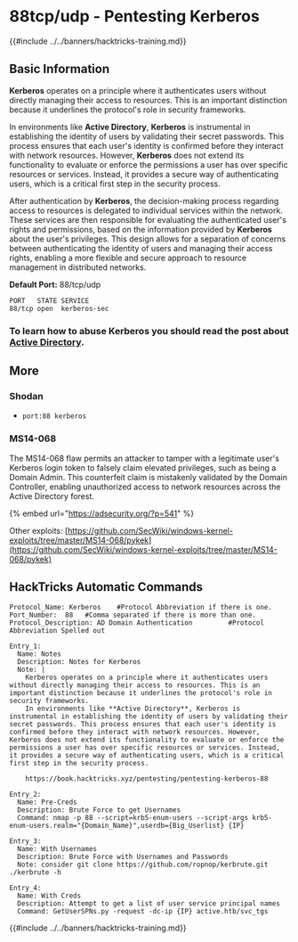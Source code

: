 # 88tcp/udp - Pentesting Kerberos

{{#include ../../banners/hacktricks-training.md}}

## Basic Information

**Kerberos** operates on a principle where it authenticates users without directly managing their access to resources. This is an important distinction because it underlines the protocol's role in security frameworks.

In environments like **Active Directory**, **Kerberos** is instrumental in establishing the identity of users by validating their secret passwords. This process ensures that each user's identity is confirmed before they interact with network resources. However, **Kerberos** does not extend its functionality to evaluate or enforce the permissions a user has over specific resources or services. Instead, it provides a secure way of authenticating users, which is a critical first step in the security process.

After authentication by **Kerberos**, the decision-making process regarding access to resources is delegated to individual services within the network. These services are then responsible for evaluating the authenticated user's rights and permissions, based on the information provided by **Kerberos** about the user's privileges. This design allows for a separation of concerns between authenticating the identity of users and managing their access rights, enabling a more flexible and secure approach to resource management in distributed networks.

**Default Port:** 88/tcp/udp

```
PORT   STATE SERVICE
88/tcp open  kerberos-sec
```

### **To learn how to abuse Kerberos you should read the post about** [**Active Directory**](../../windows-hardening/active-directory-methodology/)**.**

## More

### Shodan

- `port:88 kerberos`

### MS14-068

The MS14-068 flaw permits an attacker to tamper with a legitimate user's Kerberos login token to falsely claim elevated privileges, such as being a Domain Admin. This counterfeit claim is mistakenly validated by the Domain Controller, enabling unauthorized access to network resources across the Active Directory forest.

{% embed url="https://adsecurity.org/?p=541" %}

Other exploits: [https://github.com/SecWiki/windows-kernel-exploits/tree/master/MS14-068/pykek](https://github.com/SecWiki/windows-kernel-exploits/tree/master/MS14-068/pykek)

## HackTricks Automatic Commands

```
Protocol_Name: Kerberos    #Protocol Abbreviation if there is one.
Port_Number:  88   #Comma separated if there is more than one.
Protocol_Description: AD Domain Authentication         #Protocol Abbreviation Spelled out

Entry_1:
  Name: Notes
  Description: Notes for Kerberos
  Note: |
    Kerberos operates on a principle where it authenticates users without directly managing their access to resources. This is an important distinction because it underlines the protocol's role in security frameworks.
    In environments like **Active Directory**, Kerberos is instrumental in establishing the identity of users by validating their secret passwords. This process ensures that each user's identity is confirmed before they interact with network resources. However, Kerberos does not extend its functionality to evaluate or enforce the permissions a user has over specific resources or services. Instead, it provides a secure way of authenticating users, which is a critical first step in the security process.

    https://book.hacktricks.xyz/pentesting/pentesting-kerberos-88

Entry_2:
  Name: Pre-Creds
  Description: Brute Force to get Usernames
  Command: nmap -p 88 --script=krb5-enum-users --script-args krb5-enum-users.realm="{Domain_Name}",userdb={Big_Userlist} {IP}

Entry_3:
  Name: With Usernames
  Description: Brute Force with Usernames and Passwords
  Note: consider git clone https://github.com/ropnop/kerbrute.git ./kerbrute -h

Entry_4:
  Name: With Creds
  Description: Attempt to get a list of user service principal names
  Command: GetUserSPNs.py -request -dc-ip {IP} active.htb/svc_tgs
```

{{#include ../../banners/hacktricks-training.md}}



